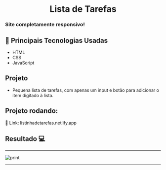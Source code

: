 <h1 align="center">Lista de Tarefas</h1>

### Site completamente responsivo!

## 🚀 Principais Tecnologias Usadas 
<ul>
    <li>HTML</li>
    <li>CSS</li>
    <li>JavaScript</li>  
</ul>

## Projeto

- Pequena lista de tarefas, com apenas um input e botão para adicionar o item digitado à lista.

 ## Projeto rodando:
 
 🔰 Link: listinhadetarefas.netlify.app

 ## Resultado 💻
 <hr>
 <img src="https://i.imgur.com/korwJJw.png" alt="print">
 <hr>